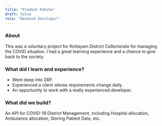 ```yaml
---
title: "Pradesh Raksha"
draft: false
role: "Backend Developer"
---
```


### About

This was a voluntary project for Kottayam District Collectorate for managing the COVID situation. I had a great learning experience and a chance to give back to the society.

### What did I learn and experience?

- Went deep into DRF. 
- Experienced a client whose requirements change daily.
- An oppurtunity to work with a really experienced developer.

### What did we build?

An API for COVID-19 District Management, including Hospital allocation, Ambulance allocation, Storing Patient Data, etc.